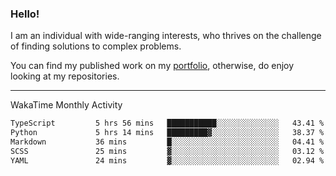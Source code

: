### Hello!

I am an individual with wide-ranging interests, who thrives on the challenge of finding solutions to complex problems.

You can find my published work on my [portfolio](https://bumbleboss.xyz/work), otherwise, do enjoy looking at my repositories.

---

WakaTime Monthly Activity

<!--START_SECTION:waka-->

```txt
TypeScript         5 hrs 56 mins   ███████████░░░░░░░░░░░░░░   43.41 %
Python             5 hrs 14 mins   █████████▓░░░░░░░░░░░░░░░   38.37 %
Markdown           36 mins         █░░░░░░░░░░░░░░░░░░░░░░░░   04.41 %
SCSS               25 mins         ▓░░░░░░░░░░░░░░░░░░░░░░░░   03.12 %
YAML               24 mins         ▓░░░░░░░░░░░░░░░░░░░░░░░░   02.94 %
```

<!--END_SECTION:waka-->
